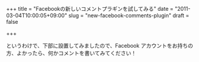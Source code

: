 +++
title = "Facebookの新しいコメントプラギンを試してみる"
date = "2011-03-04T10:00:05+09:00"
slug = "new-facebook-comments-plugin"
draft = false

+++

<p>というわけで、下部に設置してみましたので、Facebook アカウントをお持ちの方、よかったら、何かコメントを書いてみてください！</p>

